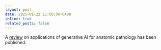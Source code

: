 ```yaml
---
layout: post
date: 2025-01-22 11:00:00-0400
inline: true
related_posts: false
---
```


A [review](https://meridian.allenpress.com/aplm/article/doi/10.5858/arpa.2024-0215-RA/505319) on applications of generative AI for anatomic pathology has been published.